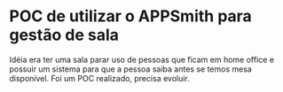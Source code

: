 # POC de utilizar o APPSmith para gestão de sala

Idéia era ter uma sala parar uso de pessoas que ficam em home office e possuir um sistema para que a pessoa saiba antes se temos mesa disponível. Foi um POC realizado, precisa evoluir.
